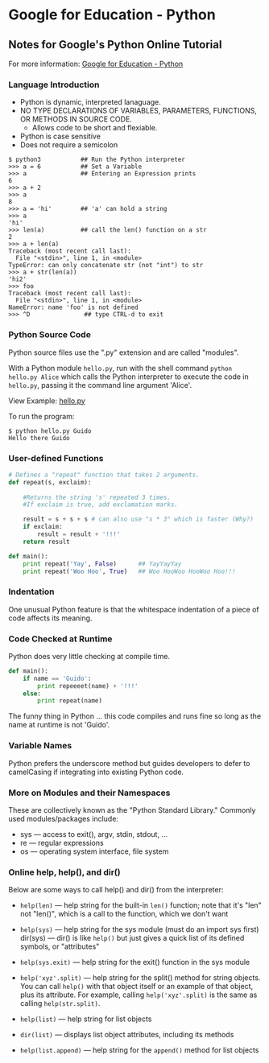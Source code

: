 # Google for Education - Python

## Notes for Google's Python Online Tutorial
For more information: [Google for Education - Python](https://developers.google.com/edu/python) 


### Language Introduction
- Python is dynamic, interpreted lanaguage.
- NO TYPE DECLARATIONS OF VARIABLES, PARAMETERS, FUNCTIONS, OR METHODS IN SOURCE CODE.
    - Allows code to be short and flexiable.
- Python is case sensitive
- Does not require a semicolon

```
$ python3           ## Run the Python interpreter
>>> a = 6           ## Set a Variable
>>> a               ## Entering an Expression prints
6
>>> a + 2
>>> a
8
>>> a = 'hi'        ## 'a' can hold a string
>>> a
'hi'
>>> len(a)          ## call the len() function on a str
2
>>> a + len(a)
Traceback (most recent call last):
  File "<stdin>", line 1, in <module>
TypeError: can only concatenate str (not "int") to str
>>> a + str(len(a))
'hi2'
>>> foo
Traceback (most recent call last):
  File "<stdin>", line 1, in <module>
NameError: name 'foo' is not defined
>>> ^D               ## type CTRL-d to exit  
```

### Python Source Code
Python source files use the ".py" extension and are called "modules".

With a Python module `hello.py`, run with the shell command `python hello.py Alice` which calls the Python interpreter to execute the code in `hello.py`, passing it the command line argument 'Alice'.

View Example: [hello.py](hello.py)

To run the program: 
```
$ python hello.py Guido
Hello there Guido
```

### User-defined Functions

```py
# Defines a "repeat" function that takes 2 arguments.
def repeat(s, exclaim):
    
    #Returns the string 's' repeated 3 times.
    #If exclaim is true, add exclamation marks.

    result = s + s + s # can also use "s * 3" which is faster (Why?)
    if exclaim:
        result = result + '!!!'
    return result
```

```py
def main():
    print repeat('Yay', False)      ## YayYayYay
    print repeat('Woo Hoo', True)   ## Woo HooWoo HooWoo Hoo!!!
```

### Indentation

One unusual Python feature is that the whitespace indentation of a piece of code affects its meaning.

### Code Checked at Runtime

Python does very little checking at compile time. 

```py
def main():
    if name == 'Guido':
        print repeeeet(name) + '!!!'
    else:
        print repeat(name)
```

The funny thing in Python ... this code compiles and runs fine so long as the name at runtime is not 'Guido'.

### Variable Names

Python prefers the underscore method but guides developers to defer to camelCasing if integrating into existing Python code. 

### More on Modules and their Namespaces

These are collectively known as the "Python Standard Library." Commonly used modules/packages include:

- sys — access to exit(), argv, stdin, stdout, ...
- re — regular expressions
- os — operating system interface, file system

### Online help, help(), and dir()

Below are some ways to call help() and dir() from the interpreter:

- `help(len)` — help string for the built-in `len()` function; note that it's "len" not "len()", which is a call to the function, which we don't want

- `help(sys)` — help string for the sys module (must do an import sys first)
dir(sys) — dir() is like `help()` but just gives a quick list of its defined symbols, or "attributes"

- `help(sys.exit)` — help string for the exit() function in the sys module

- `help('xyz'.split)` — help string for the split() method for string objects. You can call `help()` with that object itself or an example of that object, plus its attribute. For example, calling `help('xyz'.split)` is the same as calling `help(str.split)`.

- `help(list)` — help string for list objects

- `dir(list)` — displays list object attributes, including its methods

- `help(list.append)` — help string for the `append()` method for list objects
